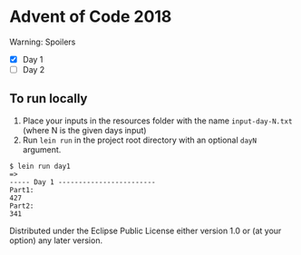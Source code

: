 # Advent of Code 2018
Warning: Spoilers

- [X] Day 1
- [ ] Day 2

## To run locally
1. Place your inputs in the resources folder with the name `input-day-N.txt` (where N is the given days input)
2. Run `lein run` in the project root directory with an optional `dayN` argument.

```
$ lein run day1
=>
----- Day 1 ------------------------
Part1:
427
Part2:
341
```


Distributed under the Eclipse Public License either version 1.0 or (at
your option) any later version.
